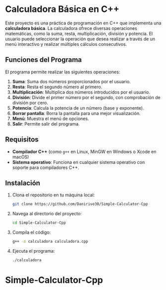 # Calculadora Básica en C++

Este proyecto es una práctica de programación en C++ que implementa una **calculadora básica**. La calculadora ofrece diversas operaciones matemáticas, como la suma, resta, multiplicación, división y potencia. El usuario puede seleccionar la operación que desea realizar a través de un menú interactivo y realizar múltiples cálculos consecutivos.

## Funciones del Programa

El programa permite realizar las siguientes operaciones:

1. **Suma**: Suma dos números proporcionados por el usuario.
2. **Resta**: Resta el segundo número al primero.
3. **Multiplicación**: Multiplica dos números introducidos por el usuario.
4. **División**: Divide el primer número por el segundo, con comprobación de división por cero.
5. **Potencia**: Calcula la potencia de un número (base y exponente).
6. **Borrar pantalla**: Borra la pantalla para una mejor visualización.
7. **Menú**: Muestra el menú de opciones.
8. **Salir**: Permite salir del programa.

## Requisitos

- **Compilador C++** (como `g++` en Linux, MinGW en Windows o Xcode en macOS)
- **Sistema operativo**: Funciona en cualquier sistema operativo con soporte para compiladores C++.

## Instalación

1. Clona el repositorio en tu máquina local:

   ```bash
   git clone https://github.com/Danirive30/Simple-Calculator-Cpp
   ```

2. Navega al directorio del proyecto:

   ```bash
   cd Simple-Calculator-Cpp
   ```

3. Compila el código:

   ```bash
   g++ -o calculadora calculadora.cpp
   ```

4. Ejecuta el programa:
   
   ```bash
   ./calculadora
   ```

# Simple-Calculator-Cpp
